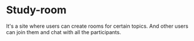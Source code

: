 # Study-room
It's a site where users can create rooms for certain topics. And other users can join them and chat with all the participants. 
